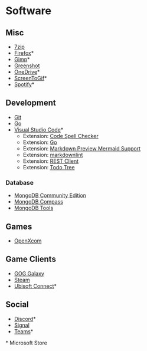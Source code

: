 # Software

## Misc

- [7zip](https://www.7-zip.org/download.html)
- [Firefox](https://apps.microsoft.com/detail/9nzvdkpmr9rd)*
- [Gimp](https://apps.microsoft.com/detail/xpdm27w10192q0)*
- [Greenshot](https://getgreenshot.org/downloads/)
- [OneDrive](https://apps.microsoft.com/detail/9wzdncrfj1p3)*
- [ScreenToGif](https://apps.microsoft.com/detail/9n3sqk8pds8g)*
- [Spotify](https://apps.microsoft.com/detail/9ncbcszsjrsb)*

## Development

- [Git](https://git-scm.com/downloads)
- [Go](https://go.dev/dl/)
- [Visual Studio Code](https://apps.microsoft.com/detail/xp9khm4bk9fz7q)*
  - Extension: [Code Spell Checker](https://marketplace.visualstudio.com/items?itemName=streetsidesoftware.code-spell-checker)
  - Extension: [Go](https://marketplace.visualstudio.com/items?itemName=golang.Go)
  - Extension: [Markdown Preview Mermaid Support](https://marketplace.visualstudio.com/items?itemName=bierner.markdown-mermaid)
  - Extension: [markdownlint](https://marketplace.visualstudio.com/items?itemName=DavidAnson.vscode-markdownlint)
  - Extension: [REST Client](https://marketplace.visualstudio.com/items?itemName=humao.rest-client)
  - Extension: [Todo Tree](https://marketplace.visualstudio.com/items?itemName=Gruntfuggly.todo-tree)

### Database

- [MongoDB Community Edition](https://www.mongodb.com/try/download/community)
- [MongoDB Compass](https://www.mongodb.com/products/tools/compass)
- [MongoDB Tools](https://www.mongodb.com/try/download/database-tools)

## Games

- [OpenXcom](https://openxcom.org/downloads-milestones/)

## Game Clients

- [GOG Galaxy](https://www.gog.com/galaxy)
- [Steam](https://store.steampowered.com)
- [Ubisoft Connect](https://apps.microsoft.com/detail/xpdp2qw12dfsfk)*

## Social

- [Discord](https://apps.microsoft.com/detail/xpdc2rh70k22mn)*
- [Signal](https://signal.org/de/download/windows/)
- [Teams](https://apps.microsoft.com/detail/xp8bt8dw290mpq)*

\* Microsoft Store

